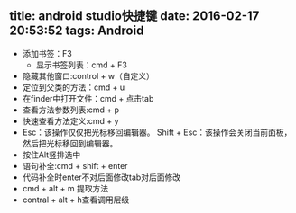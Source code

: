 title: android studio快捷键
date: 2016-02-17 20:53:52
tags: Android
---

- 添加书签：F3
  - 显示书签列表：cmd + F3
- 隐藏其他窗口:control + w（自定义）
- 定位到父类的方法：cmd + u
- 在finder中打开文件：cmd + 点击tab
- 查看方法参数列表:cmd + p
- 快速查看方法定义:cmd + y
- Esc：该操作仅仅把光标移回编辑器。
Shift + Esc：该操作会关闭当前面板，然后把光标移回到编辑器。
- 按住Alt竖排选中
- 语句补全:cmd + shift + enter
- 代码补全时enter不对后面修改tab对后面修改
- cmd + alt + m 提取方法
- contral + alt + h查看调用层级
